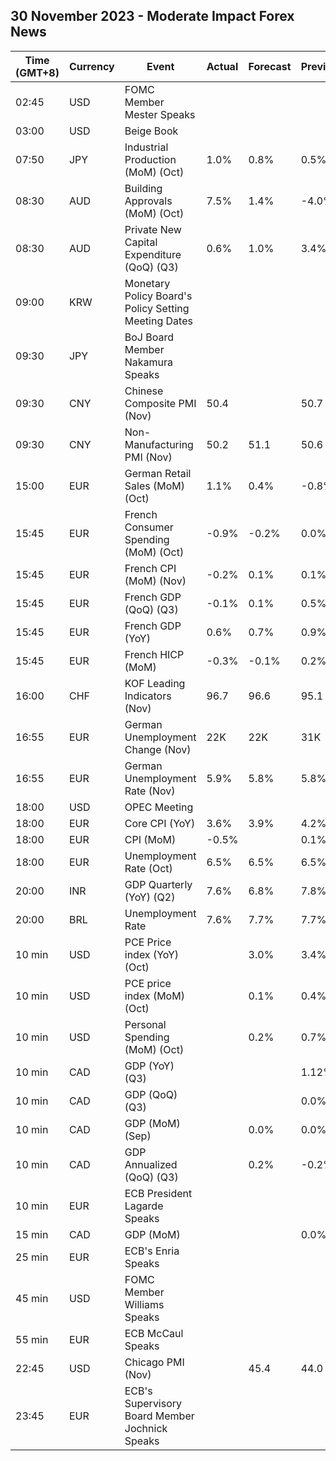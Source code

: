 ## 30 November 2023 - Moderate Impact Forex News

| Time (GMT+8) | Currency | Event | Actual | Forecast | Previous |
|------|----------|-------|--------|----------|----------|
| 02:45 | USD | FOMC Member Mester Speaks |  |  |  |
| 03:00 | USD | Beige Book |  |  |  |
| 07:50 | JPY | Industrial Production (MoM) (Oct) | 1.0% | 0.8% | 0.5% |
| 08:30 | AUD | Building Approvals (MoM) (Oct) | 7.5% | 1.4% | -4.0% |
| 08:30 | AUD | Private New Capital Expenditure (QoQ) (Q3) | 0.6% | 1.0% | 3.4% |
| 09:00 | KRW | Monetary Policy Board's Policy Setting Meeting Dates |  |  |  |
| 09:30 | JPY | BoJ Board Member Nakamura Speaks |  |  |  |
| 09:30 | CNY | Chinese Composite PMI (Nov) | 50.4 |  | 50.7 |
| 09:30 | CNY | Non-Manufacturing PMI (Nov) | 50.2 | 51.1 | 50.6 |
| 15:00 | EUR | German Retail Sales (MoM) (Oct) | 1.1% | 0.4% | -0.8% |
| 15:45 | EUR | French Consumer Spending (MoM) (Oct) | -0.9% | -0.2% | 0.0% |
| 15:45 | EUR | French CPI (MoM) (Nov) | -0.2% | 0.1% | 0.1% |
| 15:45 | EUR | French GDP (QoQ) (Q3) | -0.1% | 0.1% | 0.5% |
| 15:45 | EUR | French GDP (YoY) | 0.6% | 0.7% | 0.9% |
| 15:45 | EUR | French HICP (MoM) | -0.3% | -0.1% | 0.2% |
| 16:00 | CHF | KOF Leading Indicators (Nov) | 96.7 | 96.6 | 95.1 |
| 16:55 | EUR | German Unemployment Change (Nov) | 22K | 22K | 31K |
| 16:55 | EUR | German Unemployment Rate (Nov) | 5.9% | 5.8% | 5.8% |
| 18:00 | USD | OPEC Meeting |  |  |  |
| 18:00 | EUR | Core CPI (YoY) | 3.6% | 3.9% | 4.2% |
| 18:00 | EUR | CPI (MoM) | -0.5% |  | 0.1% |
| 18:00 | EUR | Unemployment Rate (Oct) | 6.5% | 6.5% | 6.5% |
| 20:00 | INR | GDP Quarterly (YoY) (Q2) | 7.6% | 6.8% | 7.8% |
| 20:00 | BRL | Unemployment Rate | 7.6% | 7.7% | 7.7% |
| 10 min | USD | PCE Price index (YoY) (Oct) |  | 3.0% | 3.4% |
| 10 min | USD | PCE price index (MoM) (Oct) |  | 0.1% | 0.4% |
| 10 min | USD | Personal Spending (MoM) (Oct) |  | 0.2% | 0.7% |
| 10 min | CAD | GDP (YoY) (Q3) |  |  | 1.12% |
| 10 min | CAD | GDP (QoQ) (Q3) |  |  | 0.0% |
| 10 min | CAD | GDP (MoM) (Sep) |  | 0.0% | 0.0% |
| 10 min | CAD | GDP Annualized (QoQ) (Q3) |  | 0.2% | -0.2% |
| 10 min | EUR | ECB President Lagarde Speaks |  |  |  |
| 15 min | CAD | GDP (MoM) |  |  | 0.0% |
| 25 min | EUR | ECB's Enria Speaks |  |  |  |
| 45 min | USD | FOMC Member Williams Speaks |  |  |  |
| 55 min | EUR | ECB McCaul Speaks |  |  |  |
| 22:45 | USD | Chicago PMI (Nov) |  | 45.4 | 44.0 |
| 23:45 | EUR | ECB's Supervisory Board Member Jochnick Speaks |  |  |  |
